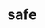 ---
category: 4-letters
denotation: null
name: safe
reference_link: https://www.etymonline.com/word/safe
root_language: null
root_name: null
title: safe
type: free
word_sums:
- respelling: safe
  sum: 'Safe + '
---